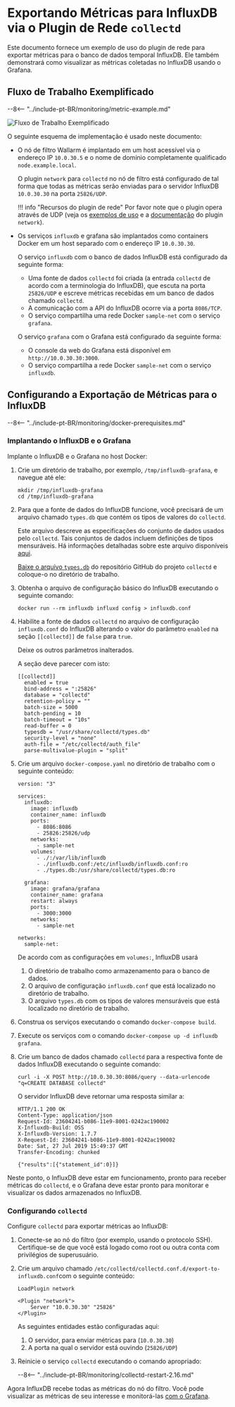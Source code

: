 [img-network-plugin-influxdb]:     ../../images/monitoring/network-plugin-influxdb.png

[doc-grafana]:                     working-with-grafana.md

[link-collectd-networking]:        https://collectd.org/wiki/index.php/Networking_introduction
[link-network-plugin]:             https://www.collectd.org/documentation/manpages/collectd.conf.html
[link-typesdb]:                    https://www.collectd.org/documentation/manpages/types.db.html
[link-typesdb-file]:               https://github.com/collectd/collectd/blob/master/src/types.db

#   Exportando Métricas para InfluxDB via o Plugin de Rede `collectd`

Este documento fornece um exemplo de uso do plugin de rede para exportar métricas para o banco de dados temporal InfluxDB. Ele também demonstrará como visualizar as métricas coletadas no InfluxDB usando o Grafana.

##  Fluxo de Trabalho Exemplificado

--8<-- "../include-pt-BR/monitoring/metric-example.md"

![Fluxo de Trabalho Exemplificado][img-network-plugin-influxdb]

O seguinte esquema de implementação é usado neste documento:
*   O nó de filtro Wallarm é implantado em um host acessível via o endereço IP `10.0.30.5` e o nome de domínio completamente qualificado `node.example.local`.
    
    O plugin `network` para `collectd` no nó de filtro está configurado de tal forma que todas as métricas serão enviadas para o servidor InfluxDB `10.0.30.30` na porta `25826/UDP`.
    
      
    !!! info "Recursos do plugin de rede"
        Por favor note que o plugin opera através de UDP (veja os [exemplos de uso][link-collectd-networking] e a [documentação][link-network-plugin] do plugin `network`).
    
    
*   Os serviços `influxdb` e grafana são implantados como containers Docker em um host separado com o endereço IP `10.0.30.30`.

    O serviço `influxdb` com o banco de dados InfluxDB está configurado da seguinte forma:

      * Uma fonte de dados `collectd` foi criada (a entrada `collectd` de acordo com a terminologia do InfluxDB), que escuta na porta `25826/UDP` e escreve métricas recebidas em um banco de dados chamado `collectd`.
      * A comunicação com a API do InfluxDB ocorre via a porta `8086/TCP`.
      * O serviço compartilha uma rede Docker `sample-net` com o serviço `grafana`.
    
    
    
    O serviço `grafana` com o Grafana está configurado da seguinte forma:
    
      * O console da web do Grafana está disponível em `http://10.0.30.30:3000`.
      * O serviço compartilha a rede Docker `sample-net` com o serviço `influxdb`.

##  Configurando a Exportação de Métricas para o InfluxDB

--8<-- "../include-pt-BR/monitoring/docker-prerequisites.md"

### Implantando o InfluxDB e o Grafana

Implante o InfluxDB e o Grafana no host Docker:
1.  Crie um diretório de trabalho, por exemplo, `/tmp/influxdb-grafana`, e navegue até ele:
    
    ```
    mkdir /tmp/influxdb-grafana
    cd /tmp/influxdb-grafana
    ```
    
2.  Para que a fonte de dados do InfluxDB funcione, você precisará de um arquivo chamado `types.db` que contém os tipos de valores do `collectd`.
    
    Este arquivo descreve as especificações do conjunto de dados usados pelo `collectd`. Tais conjuntos de dados incluem definições de tipos mensuráveis. Há informações detalhadas sobre este arquivo disponíveis [aqui][link-typesdb].
    
    [Baixe o arquivo `types.db`][link-typesdb-file] do repositório GitHub do projeto `collectd` e coloque-o no diretório de trabalho.
    
3.  Obtenha o arquivo de configuração básico do InfluxDB executando o seguinte comando: 
    
    ```
    docker run --rm influxdb influxd config > influxdb.conf
    ```
    
4.  Habilite a fonte de dados `collectd` no arquivo de configuração `influxdb.conf` do InfluxDB alterando o valor do parâmetro `enabled` na seção `[[collectd]]` de `false` para `true`.
    
    Deixe os outros parâmetros inalterados.
   
    A seção deve parecer com isto:
   
    ```
    [[collectd]]
      enabled = true
      bind-address = ":25826"
      database = "collectd"
      retention-policy = ""
      batch-size = 5000
      batch-pending = 10
      batch-timeout = "10s"
      read-buffer = 0
      typesdb = "/usr/share/collectd/types.db"
      security-level = "none"
      auth-file = "/etc/collectd/auth_file"
      parse-multivalue-plugin = "split"  
    ```
    
5.  Crie um arquivo `docker-compose.yaml` no diretório de trabalho com o seguinte conteúdo:
   
    ```
    version: "3"
    
    services:
      influxdb:
        image: influxdb
        container_name: influxdb
        ports:
          - 8086:8086
          - 25826:25826/udp
        networks:
          - sample-net
        volumes:
          - ./:/var/lib/influxdb
          - ./influxdb.conf:/etc/influxdb/influxdb.conf:ro
          - ./types.db:/usr/share/collectd/types.db:ro
    
      grafana:
        image: grafana/grafana
        container_name: grafana
        restart: always
        ports:
          - 3000:3000
        networks:
          - sample-net
    
    networks:
      sample-net:
    ```

    De acordo com as configurações em `volumes:`, InfluxDB usará
    1.  O diretório de trabalho como armazenamento para o banco de dados.
    2.  O arquivo de configuração `influxdb.conf` que está localizado no diretório de trabalho.
    3.  O arquivo `types.db` com os tipos de valores mensuráveis que está localizado no diretório de trabalho.  
    
6.  Construa os serviços executando o comando `docker-compose build`.
    
7.  Execute os serviços com o comando `docker-compose up -d influxdb grafana`.
    
8.  Crie um banco de dados chamado `collectd` para a respectiva fonte de dados InfluxDB executando o seguinte comando:
   
    ```
    curl -i -X POST http://10.0.30.30:8086/query --data-urlencode "q=CREATE DATABASE collectd"
    ```
    
    O servidor InfluxDB deve retornar uma resposta similar a:
   
    ```
    HTTP/1.1 200 OK
    Content-Type: application/json
    Request-Id: 23604241-b086-11e9-8001-0242ac190002
    X-Influxdb-Build: OSS
    X-Influxdb-Version: 1.7.7
    X-Request-Id: 23604241-b086-11e9-8001-0242ac190002
    Date: Sat, 27 Jul 2019 15:49:37 GMT
    Transfer-Encoding: chunked
    
    {"results":[{"statement_id":0}]}
    ```
    
Neste ponto, o InfluxDB deve estar em funcionamento, pronto para receber métricas do `collectd`, e o Grafana deve estar pronto para monitorar e visualizar os dados armazenados no InfluxDB.

### Configurando `collectd`

Configure `collectd` para exportar métricas ao InfluxDB:
1. Conecte-se ao nó do filtro (por exemplo, usando o protocolo SSH). Certifique-se de que você está logado como root ou outra conta com privilégios de superusuário.
2. Crie um arquivo chamado `/etc/collectd/collectd.conf.d/export-to-influxdb.conf`com o seguinte conteúdo:
   
    ```
    LoadPlugin network
    
    <Plugin "network">
        Server "10.0.30.30" "25826"
    </Plugin>
    ```
    
    As seguintes entidades estão configuradas aqui:

    1.  O servidor, para enviar métricas para (`10.0.30.30`)
    2.  A porta na qual o servidor está ouvindo (`25826/UDP`)
    
3. Reinicie o serviço `collectd` executando o comando apropriado:

    --8<-- "../include-pt-BR/monitoring/collectd-restart-2.16.md"

Agora InfluxDB recebe todas as métricas do nó do filtro. Você pode visualizar as métricas de seu interesse e monitorá-las [com o Grafana][doc-grafana].